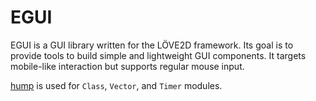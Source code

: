 # EGUI

EGUI is a GUI library written for the LÖVE2D framework. Its goal is to provide tools to build simple and lightweight GUI components. It targets mobile-like interaction but supports regular mouse input.

[hump](https://github.com/vrld/hump) is used for `Class`, `Vector`, and `Timer` modules.
